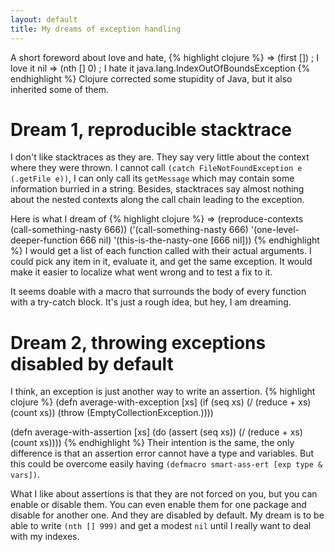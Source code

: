 ```yaml
---
layout: default
title: My dreams of exception handling
---
```

A short foreword about love and hate,
{% highlight clojure %}
=> (first []) ; I love it
nil
=> (nth [] 0) ; I hate it
java.lang.IndexOutOfBoundsException
{% endhighlight %}
Clojure corrected some stupidity of Java, but it also inherited some of
them.

# Dream 1, reproducible stacktrace

I don't like stacktraces as they are.  They say very little about the
context where they were thrown.  I cannot call `(catch
FileNotFoundException e (.getFile e))`, I can only call its `getMessage`
which may contain some information burried in a string.  Besides,
stacktraces say almost nothing about the nested contexts along the call
chain leading to the exception.

Here is what I dream of
{% highlight clojure %}
=> (reproduce-contexts (call-something-nasty 666))
('(call-something-nasty 666)
 '(one-level-deeper-function 666 nil)
 '(this-is-the-nasty-one [666 nil]))
{% endhighlight %}
I would get a list of each function called with their actual arguments.
I could pick any item in it, evaluate it, and get the same exception.
It would make it easier to localize what went wrong and to test a fix to
it.

It seems doable with a macro that surrounds the body of every function
with a try-catch block.  It's just a rough idea, but hey, I am dreaming.

# Dream 2, throwing exceptions disabled by default

I think, an exception is just another way to write an assertion.
{% highlight clojure %}
(defn average-with-exception
  [xs]
  (if (seq xs)
    (/ (reduce + xs) (count xs))
    (throw (EmptyCollectionException.))))

(defn average-with-assertion
  [xs]
  (do
    (assert (seq xs))
    (/ (reduce + xs) (count xs))))
{% endhighlight %}
Their intention is the same, the only difference is that an assertion
error cannot have a type and variables.  But this could be overcome
easily having `(defmacro smart-ass-ert [exp type & vars])`.

What I like about assertions is that they are not forced on you, but you
can enable or disable them.  You can even enable them for one package
and disable for another one.  And they are disabled by default.  My
dream is to be able to write `(nth [] 999)` and get a modest `nil` until
I really want to deal with my indexes.
